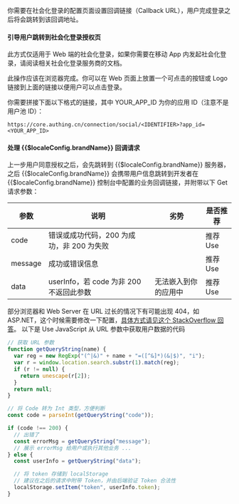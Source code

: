 你需要在社会化登录的配置页面设置回调链接（Callback URL），用户完成登录之后将会跳转到该回调地址。

#### 引导用户跳转到社会化登录授权页

此方式仅适用于 Web 端的社会化登录，如果你需要在移动 App 内发起社会化登录，请阅读相关社会化登录服务商的文档。

此操作应该在浏览器完成。你可以在 Web 页面上放置一个可点击的按钮或 Logo 链接到上面的链接以便用户可以点击登录。

你需要拼接下面以下格式的链接，其中 YOUR_APP_ID 为你的应用 ID（注意不是用户池 ID）：

`https://core.authing.cn/connection/social/<IDENTIFIER>?app_id=<YOUR_APP_ID>`

#### 处理 {{$localeConfig.brandName}} 回调请求

上一步用户同意授权之后，会先跳转到 {{$localeConfig.brandName}} 服务器，之后 {{$localeConfig.brandName}} 会携带用户信息跳转到开发者在 {{$localeConfig.brandName}} 控制台中配置的业务回调链接，并附带以下 Get 请求参数：

| 参数    | 说明                                      | 劣势                 | 是否推荐 |
| ------- | ----------------------------------------- | -------------------- | -------- |
| code    | 错误或成功代码，200 为成功，非 200 为失败 |                      | 推荐 Use |
| message | 成功或错误信息                            |                      | 推荐 Use |
| data    | userInfo，若 code 为非 200 不返回此参数   | 无法嵌入到你的应用中 | 推荐 Use |

部分浏览器和 Web Server 在 URL 过长的情况下有可能出现 404，如 ASP.NET，这个时候需要修改一下配置，[具体方式请见这个 StackOverflow 回答](https://stackoverflow.com/questions/28681366/in-asp-net-mvc-would-a-querystring-too-long-result-in-404-file-not-found-error/28681600)。
以下是 Use JavaScript 从 URL 参数中获取用户数据的代码

```javascript
// 获取 URL 参数
function getQueryString(name) {
  var reg = new RegExp("(^|&)" + name + "=([^&]*)(&|$)", "i");
  var r = window.location.search.substr(1).match(reg);
  if (r != null) {
    return unescape(r[2]);
  }
  return null;
}

// 将 Code 转为 Int 类型，方便判断
const code = parseInt(getQueryString("code"));

if (code !== 200) {
  // 出错了
  const errorMsg = getQueryString("message");
  // 展示 errorMsg 给用户或执行其他业务 ...
} else {
  const userInfo = getQueryString("data");

  // 将 token 存储到 localStorage
  // 建议在之后的请求中附带 Token，并由后端验证 Token 合法性
  localStorage.setItem("token", userInfo.token);
}
```
